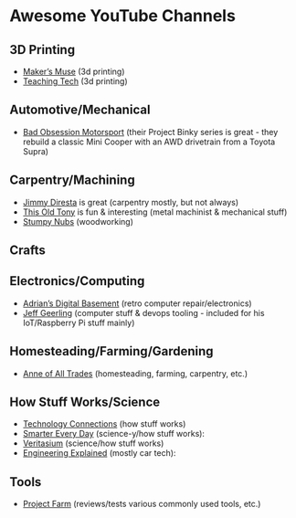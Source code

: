 # Awesome YouTube Channels

## 3D Printing

- [Maker’s Muse](https://www.youtube.com/channel/UCxQbYGpbdrh-b2ND-AfIybg) (3d printing)
- [Teaching Tech](https://www.youtube.com/channel/UCbgBDBrwsikmtoLqtpc59Bw) (3d printing)

## Automotive/Mechanical

- [Bad Obsession Motorsport](https://www.youtube.com/channel/UCHvBHWBzzB7NyU5tIiEZHBg) (their Project Binky series is great - they rebuild a classic Mini Cooper with an AWD drivetrain from a Toyota Supra)

## Carpentry/Machining

- [Jimmy Diresta](https://www.youtube.com/channel/UCiEk4xHBbz0hZNIBBpowdYQ) is great (carpentry mostly, but not always)
- [This Old Tony](https://www.youtube.com/channel/UC5NO8MgTQKHAWXp6z8Xl7yQ) is fun & interesting (metal machinist & mechanical stuff)
- [Stumpy Nubs](https://www.youtube.com/channel/UCstwpLSByklww1YojZN-KiQ) (woodworking)

## Crafts

## Electronics/Computing

- [Adrian’s Digital Basement](https://www.youtube.com/channel/UCE5dIscvDxrb7CD5uiJJOiw) (retro computer repair/electronics)
- [Jeff Geerling](https://www.youtube.com/channel/UCR-DXc1voovS8nhAvccRZhg) (computer stuff & devops tooling - included for his IoT/Raspberry Pi stuff mainly)

## Homesteading/Farming/Gardening

- [Anne of All Trades](https://www.youtube.com/channel/UCCkFJmUgzrZdkeHl_qPItsA) (homesteading, farming, carpentry, etc.)

## How Stuff Works/Science

- [Technology Connections](https://www.youtube.com/channel/UCy0tKL1T7wFoYcxCe0xjN6Q) (how stuff works)
- [Smarter Every Day](https://www.youtube.com/channel/UC6107grRI4m0o2-emgoDnAA) (science-y/how stuff works): 
- [Veritasium](https://www.youtube.com/channel/UCHnyfMqiRRG1u-2MsSQLbXA) (science/how stuff works)
- [Engineering Explained](https://www.youtube.com/channel/UClqhvGmHcvWL9w3R48t9QXQ) (mostly car tech): 

## Tools

- [Project Farm](https://www.youtube.com/channel/UC2rzsm1Qi6N1X-wuOg_p0Ng) (reviews/tests various commonly used tools, etc.)
